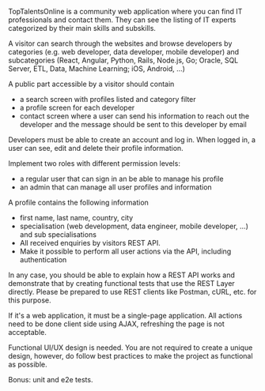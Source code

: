 TopTalentsOnline is a community web application where you can find IT professionals and contact them. They can see the listing of IT experts categorized by their main skills and subskills.

A visitor can search through the websites and browse developers by categories (e.g. web developer, data developer, mobile developer) and subcategories (React, Angular, Python, Rails, Node.js, Go; Oracle, SQL Server, ETL, Data, Machine Learning; iOS, Android, ...)

A public part accessible by a visitor should contain
* a search screen with profiles listed and category filter
* a profile screen for each developer
* contact screen where a user can send his information to reach out the developer and the message should be sent to this developer by email

Developers must be able to create an account and log in. 
When logged in, a user can see, edit and delete their profile information.

Implement two roles with different permission levels: 
* a regular user that can sign in an be able to manage his profile
* an admin that can manage all user profiles and information

A profile contains the following information 
* first name, last name, country, city
* specialisation (web development, data engineer, mobile developer, ...) and sub specialisations 
* All received enquiries by visitors
REST API. 
* Make it possible to perform all user actions via the API, including authentication 

In any case, you should be able to explain how a REST API works and demonstrate that by creating functional tests that use the REST Layer directly. Please be prepared to use REST clients like Postman, cURL, etc. for this purpose.

If it's a web application, it must be a single-page application. All actions need to be done client side using AJAX, refreshing the page is not acceptable.

Functional UI/UX design is needed. You are not required to create a unique design, however, do follow best practices to make the project as functional as possible.

Bonus: unit and e2e tests.